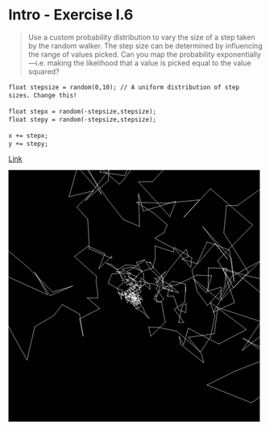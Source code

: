 # Intro - Exercise I.6

> Use a custom probability distribution to vary the size of a step taken by the random walker. The step size can be determined by influencing the range of values picked. Can you map the probability exponentially—i.e. making the likelihood that a value is picked equal to the value squared?

	float stepsize = random(0,10); // A uniform distribution of step sizes. Change this!
	
	float stepx = random(-stepsize,stepsize);
	float stepy = random(-stepsize,stepsize);
	
	x += stepx;
	y += stepy;

[Link](http://natureofcode.com/book/introduction/#intro_exercise6)

![Screenshot](img.png)